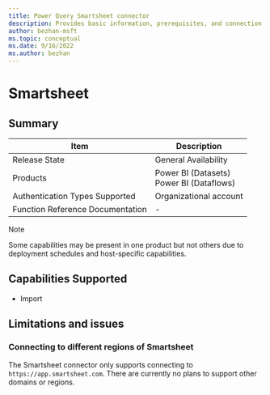 ```yaml
---
title: Power Query Smartsheet connector
description: Provides basic information, prerequisites, and connection instructions, along with troubleshooting information for the Smartsheet connector.
author: bezhan-msft
ms.topic: conceptual
ms.date: 9/16/2022
ms.author: bezhan
---
```


# Smartsheet

## Summary

| Item | Description |
| ---- | ----------- |
| Release State | General Availability |
| Products | Power BI (Datasets)<br/>Power BI (Dataflows) |
| Authentication Types Supported | Organizational account |
| Function Reference Documentation | - |

>[!Note]
> Some capabilities may be present in one product but not others due to deployment schedules and host-specific capabilities.

## Capabilities Supported

* Import

## Limitations and issues

### Connecting to different regions of Smartsheet

The Smartsheet connector only supports connecting to `https://app.smartsheet.com`. There are currently no plans to support other domains or regions.
